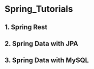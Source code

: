 # Spring_Tutorials 

## 1. Spring Rest

## 2. Spring Data with JPA

## 3. Spring Data with MySQL




 
 
